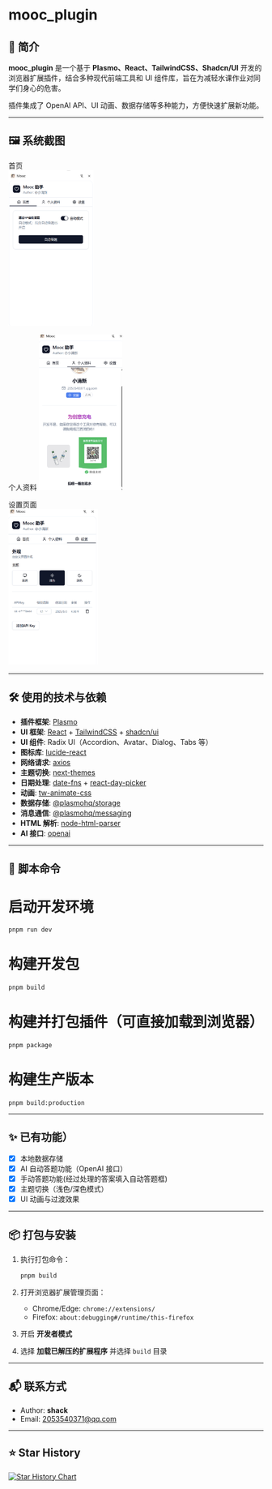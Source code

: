 
# mooc_plugin

## 📖 简介
**mooc_plugin** 是一个基于 **Plasmo、React、TailwindCSS、Shadcn/UI** 开发的浏览器扩展插件，结合多种现代前端工具和 UI 组件库，旨在为减轻水课作业对同学们身心的危害。

插件集成了 OpenAI API、UI 动画、数据存储等多种能力，方便快速扩展新功能。

---

## 🖼 系统截图

首页  
<img src="./assets/home.png" alt="首页" style="zoom:30%;" />

个人资料 
<img src="./assets/profile.png" alt="课程页面" style="zoom:30%;" />

设置页面  
<img src="./assets/settings.png" alt="设置" style="zoom:30%;" />

---

## 🛠 使用的技术与依赖
- **插件框架**: [Plasmo](https://docs.plasmo.com/)  
- **UI 框架**: [React](https://react.dev/) + [TailwindCSS](https://tailwindcss.com/docs/installation) + [shadcn/ui](https://ui.shadcn.com/)  
- **UI 组件**: Radix UI（Accordion、Avatar、Dialog、Tabs 等）  
- **图标库**: [lucide-react](https://lucide.dev/icons/)  
- **网络请求**: [axios](https://axios-http.com/)  
- **主题切换**: [next-themes](https://github.com/pacocoursey/next-themes)  
- **日期处理**: [date-fns](https://date-fns.org/) + [react-day-picker](https://react-day-picker.js.org/)  
- **动画**: [tw-animate-css](https://www.npmjs.com/package/tw-animate-css)  
- **数据存储**: [@plasmohq/storage](https://docs.plasmo.com/advanced/storage)  
- **消息通信**: [@plasmohq/messaging](https://docs.plasmo.com/advanced/messaging)  
- **HTML 解析**: [node-html-parser](https://github.com/taoqf/node-html-parser)  
- **AI 接口**: [openai](https://www.npmjs.com/package/openai)  

---

## 🚀 脚本命令
# 启动开发环境
```
pnpm run dev
```



# 构建开发包
```
pnpm build
```



# 构建并打包插件（可直接加载到浏览器）
```
pnpm package
```



# 构建生产版本
```
pnpm build:production
```



---

## ✨ 已有功能）

* [x] 本地数据存储
* [x] AI 自动答题功能（OpenAI 接口）
* [x] 手动答题功能(经过处理的答案填入自动答题框)
* [x] 主题切换（浅色/深色模式）
* [x] UI 动画与过渡效果

---

## 📦 打包与安装

1. 执行打包命令：

   ```bash
   pnpm build

2. 打开浏览器扩展管理页面：

   * Chrome/Edge: `chrome://extensions/`
   * Firefox: `about:debugging#/runtime/this-firefox`
3. 开启 **开发者模式**
4. 选择 **加载已解压的扩展程序** 并选择 `build` 目录

---

## 📬 联系方式

* Author: **shack**
* Email: [2053540371@qq.com](2053540371@qq.com)

---

## ⭐ Star History

[![Star History Chart](https://api.star-history.com/svg?repos=hishack/-mooc_plugin\&type=Date)](https://star-history.com/#hishack/-mooc_plugin&Date)

